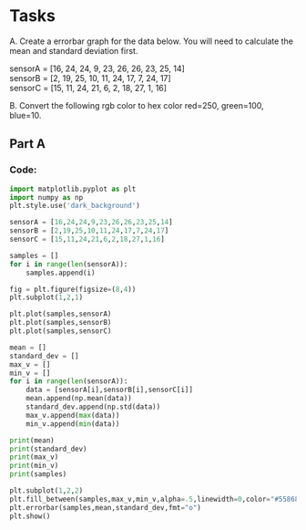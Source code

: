 # Tasks
A. Create a errorbar graph for the data below. You will need to calculate the mean and standard deviation first.

sensorA = [16, 24, 24, 9, 23, 26, 26, 23, 25, 14]  
sensorB = [2, 19, 25, 10, 11, 24, 17, 7, 24, 17]  
sensorC = [15, 11, 24, 21, 6, 2, 18, 27, 1, 16]  

B. Convert the following rgb color to hex color red=250, green=100, blue=10.



## Part A

### Code:

```.py
import matplotlib.pyplot as plt
import numpy as np
plt.style.use('dark_background')

sensorA = [16,24,24,9,23,26,26,23,25,14]
sensorB = [2,19,25,10,11,24,17,7,24,17]
sensorC = [15,11,24,21,6,2,18,27,1,16]

samples = []
for i in range(len(sensorA)):
    samples.append(i)

fig = plt.figure(figsize=(8,4))
plt.subplot(1,2,1)

plt.plot(samples,sensorA)
plt.plot(samples,sensorB)
plt.plot(samples,sensorC)

mean = []
standard_dev = []
max_v = []
min_v = []
for i in range(len(sensorA)):
    data = [sensorA[i],sensorB[i],sensorC[i]]
    mean.append(np.mean(data))
    standard_dev.append(np.std(data))
    max_v.append(max(data))
    min_v.append(min(data))

print(mean)
print(standard_dev)
print(max_v)
print(min_v)
print(samples)

plt.subplot(1,2,2)
plt.fill_between(samples,max_v,min_v,alpha=.5,linewidth=0,color="#55868C")
plt.errorbar(samples,mean,standard_dev,fmt="o")
plt.show()
```
